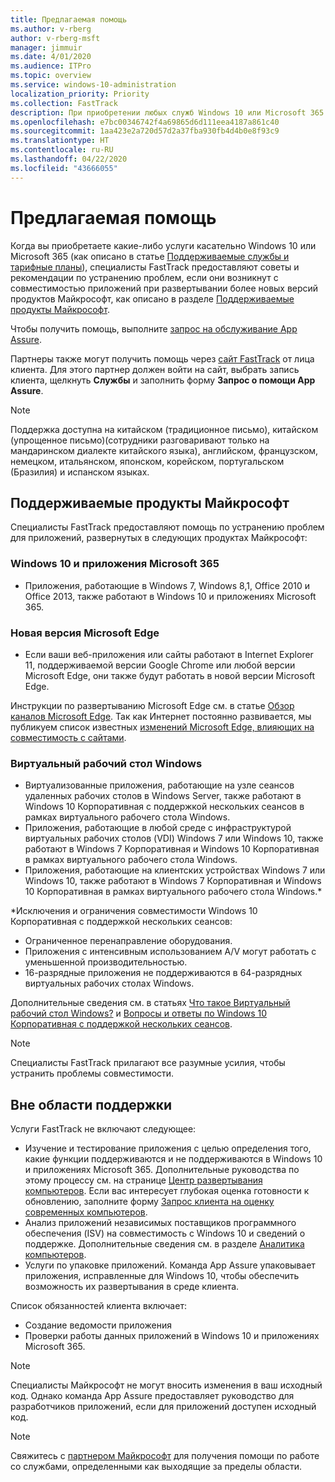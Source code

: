 ```yaml
---
title: Предлагаемая помощь
ms.author: v-rberg
author: v-rberg-msft
manager: jimmuir
ms.date: 4/01/2020
ms.audience: ITPro
ms.topic: overview
ms.service: windows-10-administration
localization_priority: Priority
ms.collection: FastTrack
description: При приобретении любых служб Windows 10 или Microsoft 365 специалисты FastTrack предоставляют советы и рекомендации по устранению проблем при развертывании Windows 10 и приложений Microsoft 365, а также по своевременному обновлению без дополнительной платы (при наличии соответствующей подписки).
ms.openlocfilehash: e7bc00346742f4a69865d6d111eea4187a861c40
ms.sourcegitcommit: 1aa423e2a720d57d2a37fba930fb4d4b0e8f93c9
ms.translationtype: HT
ms.contentlocale: ru-RU
ms.lasthandoff: 04/22/2020
ms.locfileid: "43666055"
---
```

# <a name="assistance-offered"></a>Предлагаемая помощь  

Когда вы приобретаете какие-либо услуги касательно Windows 10 или Microsoft 365 (как описано в статье [Поддерживаемые службы и тарифные планы](M365-eligible-services-and-plans.md)), специалисты FastTrack предоставляют советы и рекомендации по устранению проблем, если они возникнут с совместимостью приложений при развертывании более новых версий продуктов Майкрософт, как описано в разделе [Поддерживаемые продукты Майкрософт](#supported-microsoft-products).

Чтобы получить помощь, выполните [запрос на обслуживание App Assure](https://go.microsoft.com/fwlink/?linkid=2022721).

Партнеры также могут получить помощь через [сайт FastTrack](https://go.microsoft.com/fwlink/?linkid=780698) от лица клиента. Для этого партнер должен войти на сайт, выбрать запись клиента, щелкнуть **Службы** и заполнить форму **Запрос о помощи App Assure**.

> [!NOTE]
> Поддержка доступна на китайском (традиционное письмо), китайском (упрощенное письмо)(сотрудники разговаривают только на мандаринском диалекте китайского языка), английском, французском, немецком, итальянском, японском, корейском, португальском (Бразилия) и испанском языках. 

## <a name="supported-microsoft-products"></a>Поддерживаемые продукты Майкрософт

Специалисты FastTrack предоставляют помощь по устранению проблем для приложений, развернутых в следующих продуктах Майкрософт:

### <a name="windows-10-and-microsoft-365-apps"></a>Windows 10 и приложения Microsoft 365

- Приложения, работающие в Windows 7, Windows 8,1, Office 2010 и Office 2013, также работают в Windows 10 и приложениях Microsoft 365.

### <a name="the-new-microsoft-edge"></a>Новая версия Microsoft Edge

- Если ваши веб-приложения или сайты работают в Internet Explorer 11, поддерживаемой версии Google Chrome или любой версии Microsoft Edge, они также будут работать в новой версии Microsoft Edge.

Инструкции по развертыванию Microsoft Edge см. в статье [Обзор каналов Microsoft Edge](https://docs.microsoft.com/DeployEdge/microsoft-edge-channels). Так как Интернет постоянно развивается, мы публикуем список известных [изменений Microsoft Edge, влияющих на совместимость с сайтами](https://docs.microsoft.com/microsoft-edge/web-platform/site-impacting-changes).

### <a name="windows-virtual-desktop"></a>Виртуальный рабочий стол Windows

- Виртуализованные приложения, работающие на узле сеансов удаленных рабочих столов в Windows Server, также работают в Windows 10 Корпоративная с поддержкой нескольких сеансов в рамках виртуального рабочего стола Windows.
- Приложения, работающие в любой среде с инфраструктурой виртуальных рабочих столов (VDI) Windows 7 или Windows 10, также работают в Windows 7 Корпоративная и Windows 10 Корпоративная в рамках виртуального рабочего стола Windows.
- Приложения, работающие на клиентских устройствах Windows 7 или Windows 10, также работают в Windows 7 Корпоративная и Windows 10 Корпоративная в рамках виртуального рабочего стола Windows.\*

\*Исключения и ограничения совместимости Windows 10 Корпоративная с поддержкой нескольких сеансов:
- Ограниченное перенаправление оборудования.
- Приложения с интенсивным использованием A/V могут работать с уменьшенной производительностью.
- 16-разрядные приложения не поддерживаются в 64-разрядных виртуальных рабочих столах Windows.

Дополнительные сведения см. в статьях [Что такое Виртуальный рабочий стол Windows?](https://docs.microsoft.com/azure/virtual-desktop/overview) и [Вопросы и ответы по Windows 10 Корпоративная с поддержкой нескольких сеансов](https://docs.microsoft.com/azure/virtual-desktop/windows-10-multisession-faq).

> [!NOTE]
> Специалисты FastTrack прилагают все разумные усилия, чтобы устранить проблемы совместимости. 

## <a name="out-of-scope"></a>Вне области поддержки

Услуги FastTrack не включают следующее:
- Изучение и тестирование приложения с целью определения того, какие функции поддерживаются и не поддерживаются в Windows 10 и приложениях Microsoft 365. Дополнительные руководства по этому процессу см. на странице [Центр развертывания компьютеров](https://go.microsoft.com/fwlink/?linkid=2080140). Если вас интересует глубокая оценка готовности к обновлению, заполните форму [Запрос клиента на оценку современных компьютеров](https://go.microsoft.com/fwlink/?linkid=2053818).
- Анализ приложений независимых поставщиков программного обеспечения (ISV) на совместимость с Windows 10 и сведений о поддержке. Дополнительные сведения см. в разделе [Аналитика компьютеров](https://docs.microsoft.com/sccm/desktop-analytics/overview).
- Услуги по упаковке приложений. Команда App Assure упаковывает приложения, исправленные для Windows 10, чтобы обеспечить возможность их развертывания в среде клиента.

Список обязанностей клиента включает:
- Создание ведомости приложения
- Проверки работы данных приложений в Windows 10 и приложениях Microsoft 365.

> [!NOTE]
> Специалисты Майкрософт не могут вносить изменения в ваш исходный код. Однако команда App Assure предоставляет руководство для разработчиков приложений, если для приложений доступен исходный код.

> [!NOTE]
> Свяжитесь с [партнером Майкрософт](https://go.microsoft.com/fwlink/?linkid=2080150) для получения помощи по работе со службами, определенными как выходящие за пределы области.


